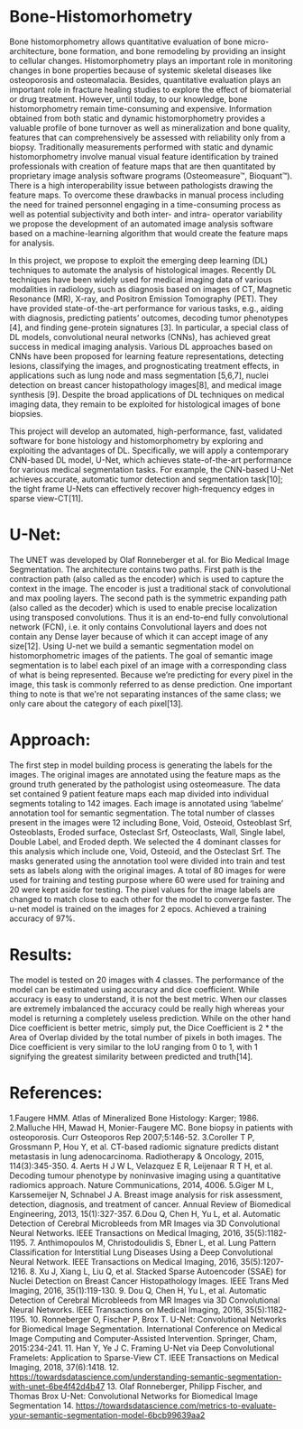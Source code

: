 # Bone-Histomorhometry

Bone histomorphometry allows quantitative evaluation of bone micro-architecture, bone formation, and bone remodeling by providing an insight to cellular changes. Histomorphometry plays an important role in monitoring changes in bone properties because of systemic skeletal diseases like osteoporosis and osteomalacia. Besides, quantitative evaluation plays an important role in fracture healing studies to explore the effect of biomaterial or drug treatment. However, until today, to our knowledge, bone histomorphometry remain time-consuming and expensive. Information obtained from both static and dynamic histomorphometry provides a valuable profile of bone turnover as well as mineralization and bone quality, features that can comprehensively be assessed with reliability only from a biopsy. Traditionally measurements performed with static and dynamic histomorphometry involve manual visual feature identification by trained professionals with creation of feature maps that are then quantitated by proprietary image analysis software programs (Osteomeasure™, Bioquant™). There is a high interoperability issue between pathologists drawing the feature maps. To overcome these drawbacks in manual process including the need for trained personnel engaging in a time-consuming process as well as potential subjectivity and both inter- and intra- operator variability we propose the development of an automated image analysis software based on a machine-learning algorithm that would create the feature maps for analysis.

In this project, we propose to exploit the emerging deep learning (DL) techniques to automate the analysis of histological images. Recently DL techniques have been widely used for medical imaging data of various modalities in radiology, such as diagnosis based on images of CT, Magnetic Resonance (MR), X-ray, and Positron Emission Tomography (PET). They have provided state-of-the-art performance for various tasks, e.g., aiding with diagnosis, predicting patients’ outcomes, decoding tumor phenotypes [4], and finding gene-protein signatures [3]. In particular, a special class of DL models, convolutional neural networks (CNNs), has achieved great success in medical imaging analysis. Various DL approaches based on CNNs have been proposed for learning feature representations, detecting lesions, classifying the images, and prognosticating treatment effects, in applications such as lung node and mass segmentation [5,6,7], nuclei detection on breast cancer histopathology images[8],  and medical image synthesis [9]. Despite the broad applications of DL techniques on medical imaging data, they remain to be exploited for histological images of bone biopsies. 

This project will develop an automated, high-performance, fast, validated software for bone histology and histomorphometry by exploring and exploiting the advantages of DL. Specifically, we will apply a contemporary CNN-based DL model, U-Net, which achieves state-of-the-art performance for various medical segmentation tasks. For example, the CNN-based U-Net achieves accurate, automatic tumor detection and segmentation task[10]; the tight frame U-Nets can effectively recover high-frequency edges in sparse view-CT[11].

# U-Net:

The UNET was developed by Olaf Ronneberger et al. for Bio Medical Image Segmentation. The architecture contains two paths. First path is the contraction path (also called as the encoder) which is used to capture the context in the image. The encoder is just a traditional stack of convolutional and max pooling layers. The second path is the symmetric expanding path (also called as the decoder) which is used to enable precise localization using transposed convolutions. Thus it is an end-to-end fully convolutional network (FCN), i.e. it only contains Convolutional layers and does not contain any Dense layer because of which it can accept image of any size[12]. Using U-net we build a semantic segmentation model on histomorphometric images of the patients. The goal of semantic image segmentation is to label each pixel of an image with a corresponding class of what is being represented. Because we’re predicting for every pixel in the image, this task is commonly referred to as dense prediction. One important thing to note is that we're not separating instances of the same class; we only care about the category of each pixel[13].

# Approach:

The first step in model building process is generating the labels for the images. The original images are annotated using the feature maps as the ground truth generated by the pathologist using  osteomeasure. The data set contained 9 patient feature maps each map divided into individual segments totaling to 142 images. Each image is annotated using ‘labelme’ annotation tool for semantic segmentation. The total number of classes present in the images were 12 including Bone, Void, Osteoid, Osteoblast Srf, Osteoblasts, Eroded surface, Osteclast Srf, Osteoclasts, Wall, Single label, Double Label, and Eroded depth. We selected the 4 dominant classes for this analysis which include one, Void, Osteoid, and the Osteclast Srf. The masks generated using the annotation tool were divided into train and test sets as labels along with the original images. A total of 80 images for were used for training and testing purpose where 60 were used for training and 20 were kept aside for testing. The pixel values for the image labels are changed to match close to each other for the model to converge faster. The u-net model is trained on the images for 2 epocs. Achieved a training accuracy of 97%.

# Results:

The model is tested on 20 images with 4 classes. The performance of the model can be estimated using accuracy and dice coefficient. While accuracy is easy to understand, it is not the best metric. When our classes are extremely imbalanced the accuracy could be really high whereas your model is returning a completely useless prediction. While on the other hand Dice coefficient  is better metric, simply put, the Dice Coefficient is 2 * the Area of Overlap divided by the total number of pixels in both images. The Dice coefficient is very similar to the IoU ranging from 0 to 1, with 1 signifying the greatest similarity between predicted and truth[14]. 


# References:

1.Faugere HMM. Atlas of Mineralized Bone Histology: Karger; 1986.
2.Malluche HH, Mawad H, Monier-Faugere MC. Bone biopsy in patients with osteoporosis. Curr Osteoporos Rep 2007;5:146-52.
3.Coroller T P, Grossmann P, Hou Y, et al. CT-based radiomic signature predicts distant metastasis in lung adenocarcinoma. Radiotherapy & Oncology, 2015, 114(3):345-350.
4. Aerts H J W L, Velazquez E R, Leijenaar R T H, et al. Decoding tumour phenotype by noninvasive imaging using a quantitative radiomics approach. Nature Communications, 2014, 4006.
5.Giger M L, Karssemeijer N, Schnabel J A. Breast image analysis for risk assessment, detection, diagnosis, and treatment of cancer. Annual Review of Biomedical Engineering, 2013, 15(1):327-357.
6.Dou Q, Chen H, Yu L, et al. Automatic Detection of Cerebral Microbleeds from MR Images via 3D Convolutional Neural Networks. IEEE Transactions on Medical Imaging, 2016, 35(5):1182-1195.
7. Anthimopoulos M, Christodoulidis S, Ebner L, et al. Lung Pattern Classification for Interstitial Lung Diseases Using a Deep Convolutional Neural Network. IEEE Transactions on Medical Imaging, 2016, 35(5):1207-1216.
8. Xu J, Xiang L, Liu Q, et al. Stacked Sparse Autoencoder (SSAE) for Nuclei Detection on Breast Cancer Histopathology Images. IEEE Trans Med Imaging, 2016, 35(1):119-130.
9. Dou Q, Chen H, Yu L, et al. Automatic Detection of Cerebral Microbleeds from MR Images via 3D Convolutional Neural Networks. IEEE Transactions on Medical Imaging, 2016, 35(5):1182-1195.
10. Ronneberger O, Fischer P, Brox T. U-Net: Convolutional Networks for Biomedical Image Segmentation. International Conference on Medical Image Computing and Computer-Assisted Intervention. Springer, Cham, 2015:234-241.
11. Han Y, Ye J C. Framing U-Net via Deep Convolutional Framelets: Application to Sparse-View CT. IEEE Transactions on Medical Imaging, 2018, 37(6):1418.
12. https://towardsdatascience.com/understanding-semantic-segmentation-with-unet-6be4f42d4b47
13. Olaf Ronneberger, Philipp Fischer, and Thomas Brox U-Net: Convolutional Networks for Biomedical Image Segmentation
14. https://towardsdatascience.com/metrics-to-evaluate-your-semantic-segmentation-model-6bcb99639aa2
